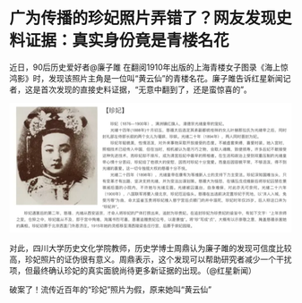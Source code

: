# 广为传播的珍妃照片弄错了？网友发现史料证据：真实身份竟是青楼名花

近日，90后历史爱好者@廉子雎
在翻阅1910年出版的上海青楼女子图录《海上惊鸿影》时，发现该照片主角是一位叫“黄云仙”的青楼名花。廉子雎告诉红星新闻记者，这是首次发现的直接史料证据，“无意中翻到了，还是蛮惊喜的”。

![d7e8b669cc6c0b5509967807244eda6c.jpg](https://raw.githubusercontent.com/qqhsx/qqnews_image/main/2024/04/06/广为传播的珍妃照片弄错了？网友发现史料证据：真实身份竟是青楼名花/d7e8b669cc6c0b5509967807244eda6c.jpg)

对此，四川大学历史文化学院教师，历史学博士周鼎认为廉子雎的发现可信度比较高，珍妃照片的证伪很有意义。周鼎表示，这个发现可以帮助研究者减少一个干扰项，但最终确认珍妃的真实面貌尚待更多新证据的出现。（@红星新闻）

破案了！流传近百年的“珍妃”照片为假，原来她叫“黄云仙”

